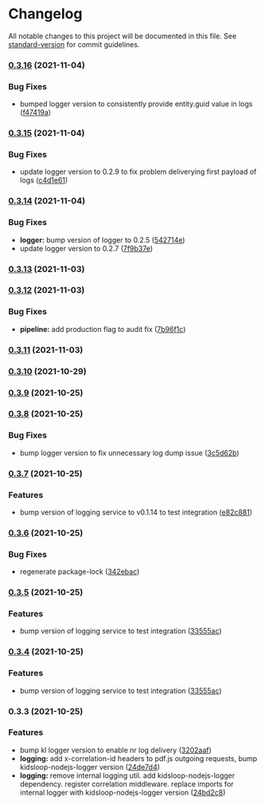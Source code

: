# Changelog

All notable changes to this project will be documented in this file. See [standard-version](https://github.com/conventional-changelog/standard-version) for commit guidelines.

### [0.3.16](https://bitbucket.org/calmisland/kidsloop-pdf-service/compare/v0.3.15...v0.3.16) (2021-11-04)


### Bug Fixes

* bumped logger version to consistently provide entity.guid value in logs ([f47419a](https://bitbucket.org/calmisland/kidsloop-pdf-service/commit/f47419ac688a6926436794dbf7c3701a8d419498))

### [0.3.15](https://bitbucket.org/calmisland/kidsloop-pdf-service/compare/v0.3.14...v0.3.15) (2021-11-04)


### Bug Fixes

* update logger version to 0.2.9 to fix problem deliverying first payload of logs ([c4d1e61](https://bitbucket.org/calmisland/kidsloop-pdf-service/commit/c4d1e614032d68a4b7c92cde0e92a4bf87765ff5))

### [0.3.14](https://bitbucket.org/calmisland/kidsloop-pdf-service/compare/v0.3.13...v0.3.14) (2021-11-04)


### Bug Fixes

* **logger:** bump version of logger to 0.2.5 ([542714e](https://bitbucket.org/calmisland/kidsloop-pdf-service/commit/542714eed944ee232935df30e496d62eee4f331e))
* update logger version to 0.2.7 ([7f9b37e](https://bitbucket.org/calmisland/kidsloop-pdf-service/commit/7f9b37e98cce2aa30a0ecedddc799d8d2e4e7b48))

### [0.3.13](https://bitbucket.org/calmisland/kidsloop-pdf-service/compare/v0.3.12...v0.3.13) (2021-11-03)

### [0.3.12](https://bitbucket.org/calmisland/kidsloop-pdf-service/compare/v0.3.11...v0.3.12) (2021-11-03)


### Bug Fixes

* **pipeline:** add production flag to audit fix ([7b96f1c](https://bitbucket.org/calmisland/kidsloop-pdf-service/commit/7b96f1ce4eab5c63cdaa3a200c4111bf19ce586b))

### [0.3.11](https://bitbucket.org/calmisland/kidsloop-pdf-service/compare/v0.3.10...v0.3.11) (2021-11-03)

### [0.3.10](https://bitbucket.org/calmisland/kidsloop-pdf-service/compare/v0.3.9...v0.3.10) (2021-10-29)

### [0.3.9](https://bitbucket.org/calmisland/kidsloop-pdf-service/compare/v0.3.8...v0.3.9) (2021-10-25)

### [0.3.8](https://bitbucket.org/calmisland/kidsloop-pdf-service/compare/v0.3.7...v0.3.8) (2021-10-25)


### Bug Fixes

* bump logger version to fix unnecessary log dump issue ([3c5d62b](https://bitbucket.org/calmisland/kidsloop-pdf-service/commit/3c5d62b25f4dc88b215ba5ddff3ce8c37c3eade4))

### [0.3.7](https://bitbucket.org/calmisland/kidsloop-pdf-service/compare/v0.3.6...v0.3.7) (2021-10-25)


### Features

* bump version of logging service to v0.1.14 to test integration ([e82c881](https://bitbucket.org/calmisland/kidsloop-pdf-service/commit/e82c8817cfec73abe57d8615aa3139474f617124))

### [0.3.6](https://bitbucket.org/calmisland/kidsloop-pdf-service/compare/v0.3.5...v0.3.6) (2021-10-25)


### Bug Fixes

* regenerate package-lock ([342ebac](https://bitbucket.org/calmisland/kidsloop-pdf-service/commit/342ebac3c8be76d0644ea786224490d8acde3dc6))

### [0.3.5](https://bitbucket.org/calmisland/kidsloop-pdf-service/compare/v0.3.3...v0.3.5) (2021-10-25)


### Features

* bump version of logging service to test integration ([33555ac](https://bitbucket.org/calmisland/kidsloop-pdf-service/commit/33555acf997c055faa572e2bb545641e9df72b33))

### [0.3.4](https://bitbucket.org/calmisland/kidsloop-pdf-service/compare/v0.3.3...v0.3.4) (2021-10-25)


### Features

* bump version of logging service to test integration ([33555ac](https://bitbucket.org/calmisland/kidsloop-pdf-service/commit/33555acf997c055faa572e2bb545641e9df72b33))

### 0.3.3 (2021-10-25)


### Features

* bump kl logger version to enable nr log delivery ([3202aaf](https://bitbucket.org/calmisland/kidsloop-pdf-service/commit/3202aaf67a4a06f4dc53462d19fe7b1567c1a9bf))
* **logging:** add x-correlation-id headers to pdf.js outgoing requests, bump kidsloop-nodejs-logger version ([24de7d4](https://bitbucket.org/calmisland/kidsloop-pdf-service/commit/24de7d4420413dbdb4751d91dc8ffc7ddcf7c490))
* **logging:** remove internal logging util. add kidsloop-nodejs-logger dependency. register correlation middleware. replace imports for internal logger with kidsloop-nodejs-logger version ([24bd2c8](https://bitbucket.org/calmisland/kidsloop-pdf-service/commit/24bd2c853a03d436f3e10ee300ac7561ab9a0402))
